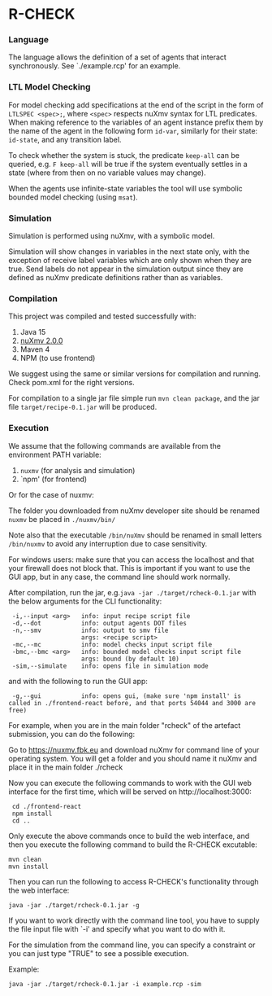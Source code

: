 # R-CHECK

### Language

The language allows the definition of a set of agents that interact synchronously. See `./example.rcp' for an example.

### LTL Model Checking

For model checking add specifications at the end of the script in the form of `LTLSPEC <spec>;`, where `<spec>` respects nuXmv syntax for LTL predicates. When making reference to the variables of an agent instance prefix them by the name of the agent in the following form `id-var`, similarly for their state: `id-state`, and any transition label.

To check whether the system is stuck, the predicate `keep-all` can be queried, e.g. `F keep-all` will be true if the system eventually settles in a state (where from then on no variable values may change).

When the agents use infinite-state variables the tool will use symbolic bounded model checking (using `msat`).

### Simulation

Simulation is performed using nuXmv, with a symbolic model.

Simulation will show changes in variables in the next state only, with the exception of receive label variables which are only shown when they are true. Send labels do not appear in the simulation output since they are defined as nuXmv predicate definitions rather than as variables.

### Compilation

This project was compiled and tested successfully with:
1. Java 15
2. [nuXmv 2.0.0](https://nuxmv.fbk.eu/)
3. Maven 4
4. NPM (to use frontend)

We suggest using the same or similar versions for compilation and running. Check pom.xml for the right versions.

For compilation to a single jar file simple run `mvn clean package`, and the jar file `target/recipe-0.1.jar` will be produced.


### Execution

We assume that the following commands are available from the environment PATH variable:
1. `nuxmv` (for analysis and simulation)
2. `npm' (for frontend)

Or for the case of nuxmv:

The folder you downloaded from nuXmv developer site should be renamed `nuxmv` be placed in `./nuxmv/bin/`

Note also that the executable `/bin/nuXmv` should be renamed in small letters `/bin/nuxmv` to avoid any interruption due to case sensitivity.

For windows users: make sure that you can access the localhost and that your firewall does not block that. This is important if you want to use the GUI app, but in any case, the command line should work normally. 

After compilation, run the jar, e.g.`java -jar ./target/rcheck-0.1.jar` with the below arguments for the CLI functionality:

```
 -i,--input <arg>   info: input recipe script file
 -d,--dot           info: output agents DOT files
 -n,--smv           info: output to smv file
                    args: <recipe script>
 -mc,--mc           info: model checks input script file
 -bmc,--bmc <arg>   info: bounded model checks input script file
                    args: bound (by default 10)
 -sim,--simulate    info: opens file in simulation mode
 ```

and with the following to run the GUI app:
```
 -g,--gui           info: opens gui, (make sure 'npm install' is called in ./frontend-react before, and that ports 54044 and 3000 are free)
 ```
 
 For example, when you are in the main folder "rcheck" of the artefact submission, you can do the following:
 
 Go to https://nuxmv.fbk.eu and download nuXmv for command line of your operating system.
 You will get a folder and you should name it nuXmv and place it in the main folder ./rcheck
 
 Now you can execute the following commands to work with the GUI web interface for the first time, which will be served on http://localhost:3000:

```
 cd ./frontend-react
 npm install
 cd ..
```

Only execute the above commands once to build the web interface, and then you execute the following command to build the R-CHECK excutable:
 ```
 mvn clean
 mvn install
  ```

Then you can run the following to access R-CHECK's functionality through the web interface:
```
java -jar ./target/rcheck-0.1.jar -g
```

 If you want to work directly with the command line tool, you have to supply the file input file with `-i' and specify what you want to do with it.
 
For the simulation from the command line, you can specify a constraint or you can just type "TRUE" to see a possible execution. 

Example: 

```
java -jar ./target/rcheck-0.1.jar -i example.rcp -sim
``` 
